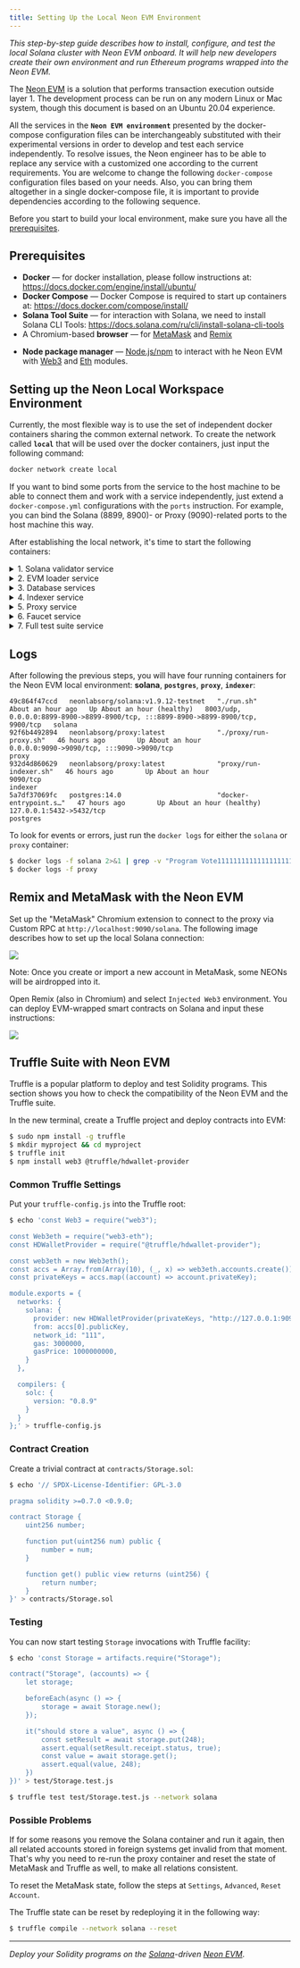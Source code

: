 ```yaml
---
title: Setting Up the Local Neon EVM Environment
---
```


*This step-by-step guide describes how to install, configure, and test the local Solana cluster with Neon EVM onboard. It will help new developers create their own environment and run Ethereum programs wrapped into the Neon EVM.*

The [Neon EVM](https://neon-labs.org/) is a solution that performs transaction execution outside layer 1. The development process can be run on any modern Linux or Mac system, though this document is based on an Ubuntu 20.04 experience.

All the services in the **`Neon EVM environment`** presented by the docker-compose configuration files can be interchangeably substituted with their experimental versions in order to develop and test each service independently. To resolve issues, the Neon engineer has to be able to replace any service with a customized one according to the current requirements. You are welcome to change the following `docker-compose` configuration files based on your needs. Also, you can bring them altogether in a single docker-compose file, it is important to provide dependencies according to the following sequence.

Before you start to build your local environment, make sure you have all the [prerequisites](#prerequisites).

## Prerequisites

- **Docker** — for docker installation, please follow instructions at: https://docs.docker.com/engine/install/ubuntu/
- **Docker Compose** — Docker Compose is required to start up containers at: https://docs.docker.com/compose/install/
- **Solana Tool Suite** — for interaction with Solana, we need to install Solana CLI Tools: https://docs.solana.com/ru/cli/install-solana-cli-tools
- A Chromium-based **browser** — for [MetaMask](https://metamask.io/) and [Remix](https://remix.ethereum.org/)
* **Node package manager** — [Node.js/npm](https://www.w3schools.com/nodejs/nodejs_npm.asp) to interact with he Neon EVM with [Web3](https://www.npmjs.com/package/web3) and [Eth](https://www.npmjs.com/package/web3-eth) modules.

## Setting up the Neon Local Workspace Environment

Currently, the most flexible way is to use the set of independent docker containers sharing the common external network. To create the network called **`local`** that will be used over the docker containers, just input the following command:

```bash
docker network create local
```

If you want to bind some ports from the service to the host machine to be able to connect them and work with a service independently, just extend a `docker-compose.yml` configurations with the `ports` instruction. For example, you can bind the Solana (8899, 8900)- or Proxy (9090)-related ports to the host machine this way.

After establishing the local network, it's time to start the following containers:

<details><summary>1. Solana validator service</summary>

This service presents the Solana validator running inside the container

Once you deploy the environment, you'll have the Solana RPC endpoint working from the docker container at the 9090 port. The folder named "solana_state" will be created as well. It contains the Solana ledger to keep the state over restarts. If you need to reset the ledger, just remove this folder and it'll be recreated the next time you run docker-compose.

#### docker-compose.yml

        version: "3"
        services:
          solana:
            container_name: solana
            image: neonlabsorg/solana:${SOLANA_REVISION:-v1.9.12-testnet}
            environment:
              SOLANA_URL: http://solana:8899
              RUST_LOG: solana_runtime::system_instruction_processor=trace,solana_runtime::message_processor=debug,solana_bpf_loader=debug,solana_rbpf=debug
            expose:
              - 8899
              - 8900
            networks:
              - net
            healthcheck:
              test: [ CMD-SHELL, "solana cluster-version -u http://solana:8899" ]
              interval: 5s
              timeout: 10s
              retries: 10
              start_period: 10s
            volumes:
              - "./solana_state:/opt/solana/config/"

        networks:
          net:
            external: yes
            name: local

#### How to run it in bash

    $ docker-compose -f solana/docker-compose.yml pull
    $ docker-compose -f solana/docker-compose.yml up -d

</details>

<details><summary>2. EVM loader service</summary>

This container helps deploy the Neon EVM base contract onto Solana that listens for incoming connections on the port 8899

#### docker-compose.yml

    version: "3"

    services:
      evm_loader:
        container_name: evm_loader
        image: neonlabsorg/evm_loader:latest
        environment:
          - SOLANA_URL=http://solana:8899
        networks:
          - net
        command: bash -c "create-test-accounts.sh 1 && deploy-evm.sh && /opt/spl-token create-account HPsV9Deocecw3GeZv1FkAPNCBRfuVyfw9MMwjwRe1xaU && /opt/spl-token mint HPsV9Deocecw3GeZv1FkAPNCBRfuVyfw9MMwjwRe1xaU 1000000000 --owner /opt/  evm_loader-keypair.json -- HX14J4Pp9CgSbWP13Dtpm8VLJpNxMYffLtRCRGsx7Edv"

    networks:
      net:
        external: yes
        name: local

#### How to Run It in Bash

       $ docker-compose -f evm-loader/docker-compose.yml pull
       $ docker-compose -f evm-loader/docker-compose.yml up
</details>

<details><summary>3. Database services</summary>

This container aims to handle the database that stores all the relevant Ethereum processing metadata linked to each other: **`transactions`**, **`blocks`**, **`receipts`**, **`accounts`** etc. This data is consumed by the **indexer** service.

#### docker-compose.yml

    version: "3"

    services:
      postgres:
        container_name: postgres
        image: postgres:14.0
        command: postgres -c 'max_connections=1000'
        environment:
          POSTGRES_DB: neon-db
          POSTGRES_USER: neon-proxy
          POSTGRES_PASSWORD: neon-proxy-pass
        hostname: postgres
        healthcheck:
          test: [ CMD-SHELL, "pg_isready -h postgres -p 5432" ]
          interval: 5s
          timeout: 10s
          retries: 10
          start_period: 5s
        networks:
          - net
        ports:
          - "127.0.0.1:5432:5432"

      dbcreation:
        container_name: dbcreation
        image: neonlabsorg/proxy:latest
        environment:
          SOLANA_URL: http://solana:8899
          POSTGRES_DB: neon-db
          POSTGRES_USER: neon-proxy
          POSTGRES_PASSWORD: neon-proxy-pass
          POSTGRES_HOST: postgres
        entrypoint: proxy/run-dbcreation.sh
        networks:
          - net
        depends_on:
          postgres:
            condition: service_healthy


    networks:
      net:
        external: yes
        name: local

#### How to Run It in Bash

    $ docker-compose -f postgres/docker-compose.yml pull
    $ docker-compose -f postgres/docker-compose.yml up -d

</details>


<details><summary>4. Indexer service</summary>

The indexer service indexes all the relevant Ethereum processing metadata consisting of **`signatures`**, **`transactions`**, **`blocks`**, **`receipts`**, **`accounts`**, etc. It gathers all this data from the Solana blockchain, filtering them by the EVM contract address. It also makes it possible to provide our users with the Ethereum API according to the data provided by the whole known operators.

#### docker-compose.yml

    version: "3"

    services:
      indexer:
        container_name: indexer
        image: neonlabsorg/proxy:latest
        environment:
          SOLANA_URL: http://solana:8899
          POSTGRES_DB: neon-db
          POSTGRES_USER: neon-proxy
          POSTGRES_HOST: postgres
          POSTGRES_PASSWORD: neon-proxy-pass
          CONFIG: ci
          START_SLOT: LATEST
        hostname: indexer
        entrypoint: proxy/run-indexer.sh
        networks:
          - net

    networks:
      net:
        external: yes
        name: local

#### How To Run It in Bash

    $ docker-compose -f indexer/docker-compose.yml pull
    $ docker-compose -f indexer/docker-compose.yml up -d

</details>

<details><summary>5. Proxy service</summary>
The Proxy service is a core service that allows Ethereum-like transactions to be processed on [Solana](https://docs.solana.com/introduction), taking full advantage of the functionality native to Solana, including the ability to execute transactions in parallel. It's available on 9090 port.

#### docker-compose.yml

    version: "3"

    services:
      proxy:
        container_name: proxy
        image: neonlabsorg/proxy:latest
        environment:
          - POSTGRES_DB=neon-db
          - POSTGRES_USER=neon-proxy
          - POSTGRES_PASSWORD=neon-proxy-pass
          - POSTGRES_HOST=postgres
          - SOLANA_URL=http://solana:8899
          - EXTRA_GAS=5000
          - EVM_LOADER=53DfF883gyixYNXnM7s5xhdeyV8mVk9T4i2hGV9vG9io
          - CONFIG=ci
          - LOG_NEON_CLI_DEBUG=YES
          - USE_COMBINED_START_CONTINUE=yes
          - NEON_CLI_TIMEOUT=60
          - NEW_USER_AIRDROP_AMOUNT=0
          - WRITE_TRANSACTION_COST_IN_DB=NO
          - START_SLOT=LATEST
          - PERM_ACCOUNT_LIMIT=16
        hostname: proxy
        entrypoint: ./proxy/run-proxy.sh
        ports:
          - "9090:9090"
        expose:
          - "9090"
        networks:
          - net

    networks:
      net:
        external: yes
        name: local

#### How to Run It in Bash

    $ docker-compose -f proxy/docker-compose.yml pull
    $ docker-compose -f proxy/docker-compose.yml up -d

</details>


<details><summary>6. Faucet service</summary>
The Faucet service provides the liquidity in `NEON` to all the accounts that are mentioned in the incoming requests.

#### docker-compose.yml

    version: "3"

    services:

      faucet:
        container_name: faucet
        image: neonlabsorg/faucet:local
        environment:
          - FAUCET_RPC_BIND=0.0.0.0
          - FAUCET_RPC_PORT=3333
          - SOLANA_URL=http://solana:8899
          - NEON_ETH_MAX_AMOUNT=50000
          - EVM_LOADER=53DfF883gyixYNXnM7s5xhdeyV8mVk9T4i2hGV9vG9io
          - FAUCET_RPC_ALLOWED_ORIGINS=["https://neonswap.live"]
          - FAUCET_WEB3_ENABLE=false
          - FAUCET_SOLANA_ENABLE=true
          - NEON_OPERATOR_KEYFILE=/opt/faucet/id.json
          - SOLANA_COMMITMENT=confirmed
        entrypoint: /opt/faucet/faucet --config /opt/proxy/faucet.conf run
        ports:
          - 3333:3333
        expose:
          - "3333"
        networks:
          - net

    networks:
      net:
        external: yes
        name: local

#### How to Run It in Bash

    $ docker-compose -f faucet/docker-compose.yml pull
    $ docker-compose -f faucet/docker-compose.yml up -d

</details>


<details><summary>7. Full test suite service</summary>

The full test suite provides in general the [OpenZeppelin tests](https://docs.openzeppelin.com/learn/writing-automated-tests) to make sure the infrastructure deployed by this guide works properly. At the end, the `full test suite` outputs the result in the following form:

    Full test passing - 1743
    Full test threshold - 1700
    Check if 1743 is greater or equal 1700

#### full_test_suite/docker-compose.yml

    version: "3"

    services:

      full_test_suite:
        container_name: ${FTS_CONTAINER_NAME:-full_test_suite}
        image: ${FTS_IMAGE:-neonlabsorg/full_test_suite:develop}
        entrypoint: ./run-full-test-suite.sh 2>/dev/null
        environment:
          - NETWORK_NAME=${NETWORK_NAME}
          - PROXY_URL=${PROXY_URL}
          - NETWORK_ID=${NETWORK_ID}
          - REQUEST_AMOUNT=${REQUEST_AMOUNT}
          - FAUCET_URL=${FAUCET_URL}
          - USE_FAUCET=${USE_FAUCET}
          - SOLANA_URL=${SOLANA_URL}
          - FTS_USERS_NUMBER=${FTS_USERS_NUMBER}
          - FTS_JOBS_NUMBER=${FTS_JOBS_NUMBER}

        networks:
          - net

    networks:
      net:
        external: yes
        name: local

#### full_test_suite/local.env

    NETWORK_NAME=local
    PROXY_URL=http://proxy:9090/solana
    NETWORK_ID=111
    REQUEST_AMOUNT=20000
    FAUCET_URL=http://faucet:3333/request_neon
    USE_FAUCET=true
    SOLANA_URL=http://solana:8899
    FTS_USERS_NUMBER=15
    FTS_JOBS_NUMBER=8

#### How to Run It in Bash

    $ docker-compose -f full_test_suite/docker-compose.yml pull
    $ docker-compose -f full_test_suite/docker-compose.yml --env-file full_test_suite/local.env up

</details>

## Logs

After following the previous steps, you will have four running containers for the Neon EVM local environment: **solana**, **`postgres`**, **`proxy`**, **`indexer`**:

```
49c864f47ccd   neonlabsorg/solana:v1.9.12-testnet   "./run.sh"               About an hour ago   Up About an hour (healthy)   8003/udp, 0.0.0.0:8899-8900->8899-8900/tcp, :::8899-8900->8899-8900/tcp, 9900/tcp   solana
92f6b4492894   neonlabsorg/proxy:latest             "./proxy/run-proxy.sh"   46 hours ago        Up About an hour             0.0.0.0:9090->9090/tcp, :::9090->9090/tcp                                           proxy
932d4d860629   neonlabsorg/proxy:latest             "proxy/run-indexer.sh"   46 hours ago        Up About an hour             9090/tcp                                                                            indexer
5a7df37069fc   postgres:14.0                        "docker-entrypoint.s…"   47 hours ago        Up About an hour (healthy)   127.0.0.1:5432->5432/tcp                                                            postgres
```

To look for events or errors, just run the `docker logs` for either the `solana` or `proxy` container:

```sh
$ docker logs -f solana 2>&1 | grep -v "Program Vote111111111111111111111111111111111111111"
$ docker logs -f proxy
```

## Remix and MetaMask with the Neon EVM

Set up the "MetaMask" Chromium extension to connect to the proxy via Custom RPC at `http://localhost:9090/solana`. The following image describes how to set up the local Solana connection:  

<div class='neon-img-box-300' style={{textAlign: 'center'}}>  

![](img/cluster-install-1.png)

</div>

Note: Once you create or import a new account in MetaMask, some NEONs will be airdropped into it.

Open Remix (also in Chromium) and select `Injected Web3` environment. You can deploy EVM-wrapped smart contracts on Solana and input these instructions:  

<div class='neon-img-box-300' style={{textAlign: 'center'}}>  

![](img/cluster-install-2.png)

</div>

## Truffle Suite with Neon EVM

Truffle is a popular platform to deploy and test Solidity programs. This section shows you how to check the compatibility of the Neon EVM and the Truffle suite.

In the new terminal, create a Truffle project and deploy contracts into EVM:

```sh
$ sudo npm install -g truffle
$ mkdir myproject && cd myproject
$ truffle init
$ npm install web3 @truffle/hdwallet-provider
```

### Common Truffle Settings

Put your `truffle-config.js` into the Truffle root:

```sh
$ echo 'const Web3 = require("web3");

const Web3eth = require("web3-eth");
const HDWalletProvider = require("@truffle/hdwallet-provider");

const web3eth = new Web3eth();
const accs = Array.from(Array(10), (_, x) => web3eth.accounts.create());
const privateKeys = accs.map((account) => account.privateKey);

module.exports = {
  networks: {
    solana: {
      provider: new HDWalletProvider(privateKeys, "http://127.0.0.1:9090/solana"),
      from: accs[0].publicKey,
      network_id: "111",
      gas: 3000000,
      gasPrice: 1000000000,
    }
  },

  compilers: {
    solc: {
      version: "0.8.9"
    }
  }
};' > truffle-config.js
```

### Contract Creation

Create a trivial contract at `contracts/Storage.sol`:

```sh
$ echo '// SPDX-License-Identifier: GPL-3.0

pragma solidity >=0.7.0 <0.9.0;

contract Storage {
    uint256 number;

    function put(uint256 num) public {
        number = num;
    }

    function get() public view returns (uint256) {
        return number;
    }
}' > contracts/Storage.sol
```

### Testing

You can now start testing `Storage` invocations with Truffle facility:

```sh
$ echo 'const Storage = artifacts.require("Storage");

contract("Storage", (accounts) => {
    let storage;

    beforeEach(async () => {
        storage = await Storage.new();
    });

    it("should store a value", async () => {
        const setResult = await storage.put(248);
        assert.equal(setResult.receipt.status, true);
        const value = await storage.get();
        assert.equal(value, 248);
    })
})' > test/Storage.test.js

$ truffle test test/Storage.test.js --network solana
```

### Possible Problems

If for some reasons you remove the Solana container and run it again, then all related accounts stored in foreign systems get invalid from that moment. That's why you need to re-run the proxy container and reset the state of MetaMask and Truffle as well, to make all relations consistent.

To reset the MetaMask state, follow the steps at `Settings`, `Advanced`, `Reset Account`.

The Truffle state can be reset by redeploying it in the following way:

```sh
$ truffle compile --network solana --reset
```

---

*Deploy your Solidity programs on the [Solana](https://solana.com)-driven [Neon EVM](https://neon-labs.org/)*.
